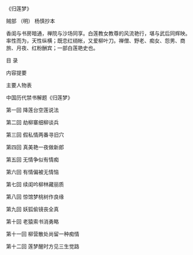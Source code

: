 《归莲梦》

贼部 （明） 杨慎抄本

香闺与书房暗通，禅院与沙场同享。白莲教女教尊的风流艳行，堪与武后同辉映。率性而为，天性纵横；既恋红绡帐，又爱柳叶刀。禅僧、野老、痴女、怨男、商旅、月夜、红粉酬宾；一部白莲艳史也。

目 录

内容提要

主要人物表

中国历代禁书解题《归莲梦》

第一回 降莲台空莲说法

第二回 劫柳寨细柳谈兵

第三回 假私情两番寻旧穴

第四回 真美艳一夜做新郎

第五回 无情争似有情痴

第六回 有情偏被无情恼

第七回 续闺吟柳林藏丽质

第八回 惊馆梦桃树作良缘

第九回 妖狐偷镜丧全真

第十回 老猿索书消勇略

第十一回 柳营散处尚留一种痴情

第十二回 莲梦醒时方见三生觉路